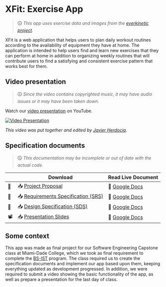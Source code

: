 # XFit: Exercise App

> 🛈 _This app uses exercise data and images from the [everkinetic project][everkinetic]._

XFit is a web application that helps users to plan daily workout routines according to the availability of equipment they have at home. The application is intended to help users find and learn new exercises that they can perform at home in addition to organizing weekly routines that will contribute users to find a satisfying and consistent exercise pattern that works best for them.

## Video presentation

> 🛈 _Since the video contains copyrighted music, it may have audio issues or it may have been taken down._

Watch our [video presentation][video] on YouTube.

[![Video Presentation](https://github.com/reinielfc/xfit/blob/main/doc/image/search-exercise-text.gif)][video]

_This video was put together and edited by [Javier Herdocia]_.

## Specification documents

> 🛈 _This documentation may be incomplete or out of date with the actual code._

|                  | Download                                             | Read Live Document                      |
| ---------------- | ---------------------------------------------------- | --------------------------------------- |
| :green_book:     | :inbox_tray: [Project Proposal][pp]                  | :page_facing_up: [Google Docs][doc-pp]  |
| :orange_book:    | :inbox_tray: [Requirements Specification (SRS)][srs] | :page_facing_up: [Google Docs][doc-srs] |
| :blue_book:      | :inbox_tray: [Design Specification (SDS)][sds]       | :page_facing_up: [Google Docs][doc-sds] |
| :film_projector: | :inbox_tray: [Presentation Slides][ppt]              | :page_facing_up: [Google Docs][doc-ppt] |

## Some context

This app was made as final project for our Software Engineering Capstone class at Miami-Dade College, which we took as final requirement to complete the [BS-IST] program. The class required us to create the specification documents and implement our app based upon them, keeping everything updated as development progressed. In addition, we were required to submit a video showing the basic functionality of the app, as well as prepare a presentation for the last day of class.

[everkinetic]: https://github.com/everkinetic/data
[doc-pp]: https://docs.google.com/document/d/1JU6bUfAJ3WsWc5rTVp8YEJtbf5AVE04W_odEfbsUdvY/edit?usp=sharing
[doc-sds]: https://docs.google.com/document/d/1-kb4zmWbtf8pp8uU-9Csb3VM_Z2sh3j_4M6zP62ttr0/edit?usp=sharing
[doc-srs]: https://docs.google.com/document/d/11eM89-DOmFLD2qMwNy11iA_x2T58mnSzXNiolyt6MYw/edit?usp=sharing
[doc-ppt]: https://docs.google.com/presentation/d/1uTlKeWuk_Zw0lqMdfq7z5JFDRKisTkQH_XBdZgh5VkE/edit?usp=sharing
[pp]: doc/ProjectProposal/document.docx?raw=true
[sds]: doc/SRS-SoftwareRequirementsSpecification/document.docx?raw=true
[srs]: doc/SDS-SoftwareDesignSpecification.docx?raw=true
[ppt]: doc/Presentation.pptx?raw=true
[video]: https://youtu.be/DOjRybasZp
[bs-ist]: https://www.mdc.edu/softwareengineering/
[reiniel fernandez]: https://github.com/reinielfc
[javier herdocia]: https://github.com/JHerdocia112
[mario orellana]: https://github.com/Avelle1
[gustavo zapata]: https://github.com/gustavoza
